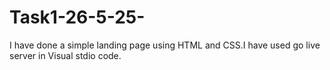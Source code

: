 # Task1-26-5-25-

I have done a simple landing page using HTML and CSS.I have used go live server in Visual stdio code.
